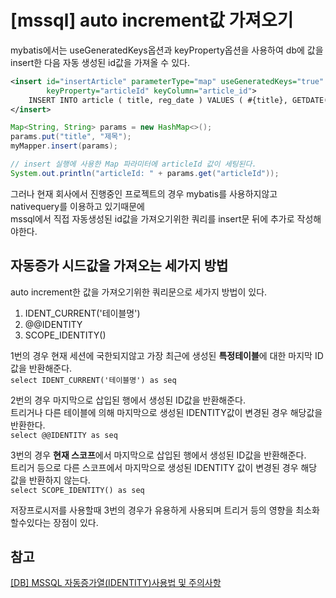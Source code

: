 # [mssql] auto increment값 가져오기

mybatis에서는 useGeneratedKeys옵션과 keyProperty옵션을 사용하여 db에 값을 insert한 다음 자동 생성된 id값을 가져올 수 있다.  
~~~xml
<insert id="insertArticle" parameterType="map" useGeneratedKeys="true"
        keyProperty="articleId" keyColumn="article_id">
    INSERT INTO article ( title, reg_date ) VALUES ( #{title}, GETDATE() )
</insert>
~~~  
~~~java
Map<String, String> params = new HashMap<>();
params.put("title", "제목");
myMapper.insert(params);

// insert 실행에 사용한 Map 파라미터에 articleId 값이 세팅된다.
System.out.println("articleId: " + params.get("articleId"));
~~~

그러나 현재 회사에서 진행중인 프로젝트의 경우 mybatis를 사용하지않고 nativequery를 이용하고 있기때문에  
mssql에서 직접 자동생성된 id값을 가져오기위한 쿼리를 insert문 뒤에 추가로 작성해야한다.  

## 자동증가 시드값을 가져오는 세가지 방법  
auto increment한 값을 가져오기위한 쿼리문으로 세가지 방법이 있다.  
1. IDENT_CURRENT('테이블명')  
2. @@IDENTITY  
3. SCOPE_IDENTITY()  

1번의 경우 현재 세션에 국한되지않고 가장 최근에 생성된 **특정테이블**에 대한 마지막 ID값을 반환해준다.  
`select IDENT_CURRENT('테이블명') as seq`  

2번의 경우 마지막으로 삽입된 행에서 생성된 ID값을 반환해준다.  
트리거나 다른 테이블에 의해 마지막으로 생성된 IDENTITY값이 변경된 경우 해당값을 반환한다.  
`select @@IDENTITY as seq`  

3번의 경우 **현재 스코프**에서 마지막으로 삽입된 행에서 생성된 ID값을 반환해준다.  
트리거 등으로 다른 스코프에서 마지막으로 생성된 IDENTITY 값이 변경된 경우 해당 값을 반환하지 않는다.  
`select SCOPE_IDENTITY() as seq`  

저장프로시저를 사용할때 3번의 경우가 유용하게 사용되며 트리거 등의 영향을 최소화할수있다는 장점이 있다.  

## 참고
[[DB] MSSQL 자동증가열(IDENTITY)사용법 및 주의사항](https://sosopro.tistory.com/30)  